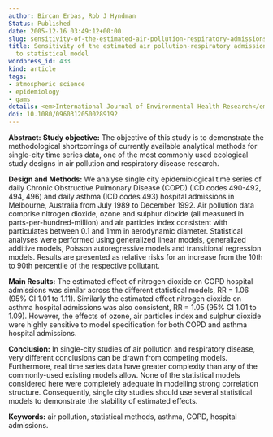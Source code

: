 ```yaml
---
author: Bircan Erbas, Rob J Hyndman
Status: Published
date: 2005-12-16 03:49:12+00:00
slug: sensitivity-of-the-estimated-air-pollution-respiratory-admissions-relationship-to-statistical-model
title: Sensitivity of the estimated air pollution-respiratory admissions relationship
  to statistical model
wordpress_id: 433
kind: article
tags:
- atmospheric science
- epidemiology
- gams
details: <em>International Journal of Environmental Health Research</em> <b>15</b>(6), 437-448
doi: 10.1080/09603120500289192
---
```



**Abstract:**
**Study objective:** The objective of this study is to demonstrate the methodological shortcomings of currently available analytical methods for single-city time series data, one of the most commonly used ecological study designs in air pollution and respiratory disease research.

**Design and Methods:** We analyse single city epidemiological time series of daily Chronic Obstructive Pulmonary Disease (COPD) (ICD codes 490-492, 494, 496) and daily asthma (ICD codes 493) hospital admissions in Melbourne, Australia from July 1989 to December 1992. Air pollution data comprise nitrogen dioxide, ozone and sulphur dioxide (all measured in parts-per-hundred-million) and air particles index consistent with particulates between 0.1 and 1mm in aerodynamic diameter. Statistical analyses were performed using generalized linear models, generalized additive models, Poisson autoregressive models and transitional regression models. Results are presented as relative risks for an increase from the 10th to 90th percentile of the respective pollutant.

**Main Results:** The estimated effect of nitrogen dioxide on COPD hospital admissions was similar across the different statistical models, RR = 1.06 (95% CI 1.01 to 1.11). Similarly the estimated effect nitrogen dioxide on asthma hospital admissions was also consistent, RR = 1.05 (95% CI 1.01 to 1.09). However, the effects of ozone, air particles index and sulphur dioxide were highly sensitive to model specification for both COPD and asthma hospital admissions.

**Conclusion:** In single-city studies of air pollution and respiratory disease, very different conclusions can be drawn from competing models. Furthermore, real time series data have greater complexity than any of the commonly-used existing models allow. None of the statistical models considered here were completely adequate in modelling strong correlation structure. Consequently, single city studies should use several statistical models to demonstrate the stability of estimated effects.

**Keywords:** air pollution, statistical methods, asthma, COPD, hospital admissions.
